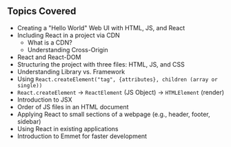 ## Topics Covered

- Creating a "Hello World" Web UI with HTML, JS, and React
- Including React in a project via CDN
  - What is a CDN?
  - Understanding Cross-Origin
- React and React-DOM
- Structuring the project with three files: HTML, JS, and CSS
- Understanding Library vs. Framework
- Using `React.createElement("tag", {attributes}, children (array or single))`
- `React.createElement` → `ReactElement` (JS Object) → `HTMLElement` (render)
- Introduction to JSX
- Order of JS files in an HTML document
- Applying React to small sections of a webpage (e.g., header, footer, sidebar)
- Using React in existing applications
- Introduction to Emmet for faster development
